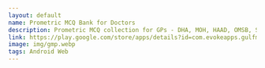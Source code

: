 ```yaml
---
layout: default
name: Prometric MCQ Bank for Doctors
description: Prometric MCQ collection for GPs - DHA, MOH, HAAD, OMSB, SLE like exams
link: https://play.google.com/store/apps/details?id=com.evokeapps.gulfmcqpro
image: img/gmp.webp
tags: Android Web
---
```


